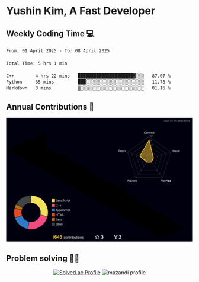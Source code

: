 # Yushin Kim, A Fast Developer

## Weekly Coding Time 💻

<!--START_SECTION:waka-->

```txt
From: 01 April 2025 - To: 08 April 2025

Total Time: 5 hrs 1 min

C++        4 hrs 22 mins   █████████████████████▓░░░   87.07 %
Python     35 mins         ███░░░░░░░░░░░░░░░░░░░░░░   11.78 %
Markdown   3 mins          ▒░░░░░░░░░░░░░░░░░░░░░░░░   01.16 %
```

<!--END_SECTION:waka-->

## Annual Contributions 🏃

![](./profile-3d-contrib/profile-night-rainbow.svg)

## Problem solving 👨‍💻

<div align="center">

[![Solved.ac Profile](http://mazassumnida.wtf/api/v2/generate_badge?boj=kys010306)](https://solved.ac/kys010306)
![mazandi profile](http://mazandi.herokuapp.com/api?handle=kys010306&theme=dark)

</div>
